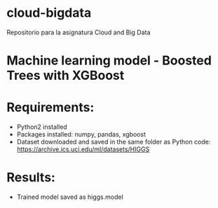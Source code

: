 # cloud-bigdata
Repositorio para la asignatura Cloud and Big Data
# Machine learning model - Boosted Trees with XGBoost
# Requirements: 
- Python2 installed
- Packages installed: numpy, pandas, xgboost
- Dataset downloaded and saved in the same folder as Python code: https://archive.ics.uci.edu/ml/datasets/HIGGS
# Results: 
- Trained model saved as higgs.model
